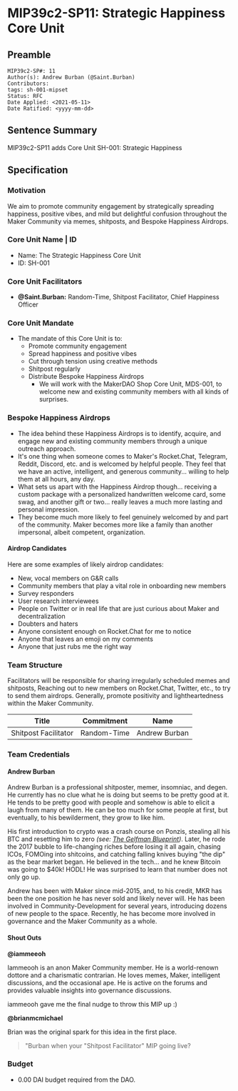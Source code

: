 # MIP39c2-SP11: Strategic Happiness Core Unit

## Preamble

```
MIP39c2-SP#: 11
Author(s): Andrew Burban (@Saint.Burban)
Contributors:
tags: sh-001-mipset
Status: RFC
Date Applied: <2021-05-11>
Date Ratified: <yyyy-mm-dd>
```

## Sentence Summary

MIP39c2-SP11 adds Core Unit SH-001: Strategic Happiness

## Specification

### Motivation

We aim to promote community engagement by strategically spreading happiness, positive vibes, and mild but delightful confusion throughout the Maker Community via memes, shitposts, and Bespoke Happiness Airdrops.

### Core Unit Name | ID

* Name: The Strategic Happiness Core Unit
* ID: SH-001

### Core Unit Facilitators

- **@Saint.Burban:** Random-Time, Shitpost Facilitator, Chief Happiness Officer

### Core Unit Mandate

* The mandate of this Core Unit is to:
  * Promote community engagement
  * Spread happiness and positive vibes
  * Cut through tension using creative methods
  * Shitpost regularly
  * Distribute Bespoke Happiness Airdrops 
      * We will work with the MakerDAO Shop Core Unit, MDS-001, to welcome new and existing community members with all kinds of surprises.

### Bespoke Happiness Airdrops

* The idea behind these Happiness Airdrops is to identify, acquire, and engage new and existing community members through a unique outreach approach.
* It's one thing when someone comes to Maker's Rocket.Chat, Telegram, Reddit, Discord, etc. and is welcomed by helpful people. They feel that we have an active, intelligent, and generous community... willing to help them at all hours, any day.
* What sets us apart with the Happiness Airdrop though... receiving a custom package with a personalized handwritten welcome card, some swag, and another gift or two... really leaves a much more lasting and personal impression.
* They become much more likely to feel genuinely welcomed by and part of the community. Maker becomes more like a family than another impersonal, albeit competent, organization.

#### Airdrop Candidates

Here are some examples of likely airdrop candidates:

* New, vocal members on G&R calls
* Community members that play a vital role in onboarding new members
* Survey responders
* User research interviewees
* People on Twitter or in real life that are just curious about Maker and decentralization
* Doubters and haters
* Anyone consistent enough on Rocket.Chat for me to notice
* Anyone that leaves an emoji on my comments
* Anyone that just rubs me the right way

### Team Structure

Facilitators will be responsible for sharing irregularly scheduled memes and shitposts, Reaching out to new members on Rocket.Chat, Twitter, etc., to try to send them airdrops. Generally, promote positivity and lightheartedness within the Maker Community.

|Title|Commitment|Name|
| --- | --- | --- |
| Shitpost Facilitator | Random-Time | Andrew Burban |

### Team Credentials

#### Andrew Burban

Andrew Burban is a professional shitposter, memer, insomniac, and degen. He currently has no clue what he is doing but seems to be pretty good at it. He tends to be pretty good with people and somehow is able to elicit a laugh from many of them. He can be too much for some people at first, but eventually, to his bewilderment, they grow to like him.

His first introduction to crypto was a crash course on Ponzis, stealing all his BTC and resetting him to zero *(see: [The Gelfman Blueprint](https://www.cftc.gov/PressRoom/PressReleases/7831-18))*. Later, he rode the 2017 bubble to life-changing riches before losing it all again, chasing ICOs, FOMOing into shitcoins, and catching falling knives buying "the dip" as the bear market began. He believed in the tech... and he knew Bitcoin was going to $40k! HODL! He was surprised to learn that number does not only go up.

Andrew has been with Maker since mid-2015, and, to his credit, MKR has been the one position he has never sold and likely never will. He has been involved in Community-Development for several years, introducing dozens of new people to the space. Recently, he has become more involved in governance and the Maker Community as a whole.

#### Shout Outs

**@iammeeoh**

Iammeooh is an anon Maker Community member. He is a world-renown dottore and a charismatic contrarian. He loves memes, Maker, intelligent discussions, and the occasional ape. He is active on the forums and provides valuable insights into governance discussions.

iammeooh gave me the final nudge to throw this MIP up :)

**@brianmcmichael**

Brian was the original spark for this idea in the first place.
> "Burban when your "Shitpost Facilitator" MIP going live?

### Budget

* 0.00 DAI budget required from the DAO.
